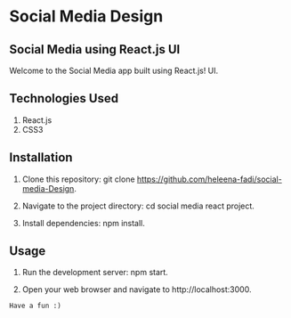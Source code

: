  # Social Media Design

 
  ## Social Media  using React.js  UI 

Welcome to the Social Media  app  built using React.js! UI.

## Technologies Used

1. React.js
2. CSS3
## Installation
 1. Clone this repository: git clone https://github.com/heleena-fadi/social-media-Design.

2. Navigate to the project directory: cd social media react project.
3. Install dependencies: npm install.


## Usage
1. Run the development server: npm start.

2. Open your web browser and navigate to http://localhost:3000.



``` Have a fun :) ```